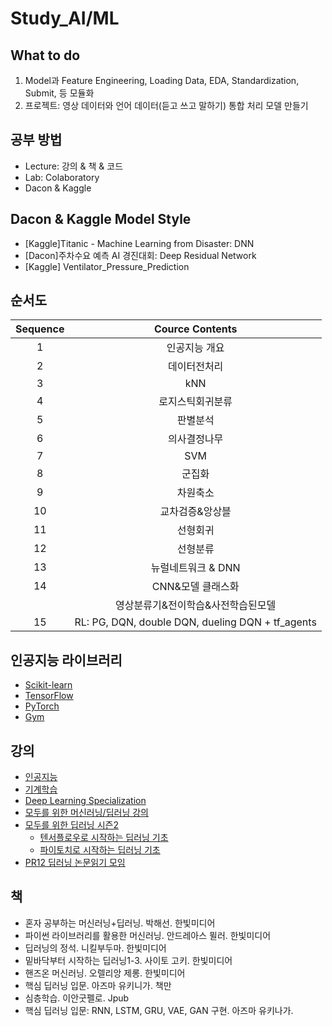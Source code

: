 # Study_AI/ML

## What to do
1. Model과 Feature Engineering, Loading Data, EDA, Standardization, Submit, 등 모듈화
2. 프로젝트: 영상 데이터와 언어 데이터(듣고 쓰고 말하기) 통합 처리 모델 만들기

## 공부 방법
- Lecture: 강의 & 책 & 코드
- Lab: Colaboratory
- Dacon & Kaggle

## Dacon & Kaggle Model Style
- [Kaggle]Titanic - Machine Learning from Disaster: DNN
- [Dacon]주차수요 예측 AI 경진대회: Deep Residual Network
- [Kaggle] Ventilator_Pressure_Prediction

## 순서도
| Sequence | Cource Contents |
|:---:|:---:|
| 1 | 인공지능 개요 |
| 2 | 데이터전처리 |
| 3 | kNN |
| 4 | 로지스틱회귀분류 |
| 5 | 판별분석 |
| 6 | 의사결정나무 |
| 7 | SVM |
| 8 | 군집화 |
| 9 | 차원축소 |
| 10 | 교차검증&앙상블 |
| 11 | 선형회귀 |
| 12 | 선형분류 |
| 13 | 뉴럴네트워크 & DNN |
| 14 | CNN&모델 클래스화 |
|  | 영상분류기&전이학습&사전학습된모델 |
| 15 | RL: PG, DQN, double DQN, dueling DQN + tf_agents |

## 인공지능 라이브러리
- [Scikit-learn](https://scikit-learn.org/stable/modules/classes.html)
- [TensorFlow](https://www.tensorflow.org/api_docs/python/tf/all_symbols)
- [PyTorch](https://pytorch.org/docs/stable/index.html)
- [Gym](https://gym.openai.com/docs/)

## 강의
- [인공지능](https://www.youtube.com/playlist?list=PL1xKqHsVFgvmIAJBy-cbB9zQcnMb6zsT2)
- [기계학습](https://www.youtube.com/playlist?list=PL1xKqHsVFgvnQQY9L4n1MFyy-6eixTekU)
- [Deep Learning Specialization](https://www.coursera.org/specializations/deep-learning?skipBrowseRedirect=true)
- [모두를 위한 머신러닝/딥러닝 강의](http://hunkim.github.io/ml/)
- [모두를 위한 딥러닝 시즌2](https://deeplearningzerotoall.github.io/season2/)
  - [텐서플로우로 시작하는 딥러닝 기초](https://www.boostcourse.org/ai212/joinLectures/25072)
  - [파이토치로 시작하는 딥러닝 기초](https://www.boostcourse.org/ai214)
- [PR12 딥러닝 논문읽기 모임](https://www.youtube.com/playlist?list=PLlMkM4tgfjnJhhd4wn5aj8fVTYJwIpWkS)

## 책
- 혼자 공부하는 머신러닝+딥러닝. 박해선. 한빛미디어
- 파이썬 라이브러리를 활용한 머신러닝. 안드레아스 뮐러. 한빛미디어
- 딥러닝의 정석. 니킬부두마. 한빛미디어
- 밑바닥부터 시작하는 딥러닝1-3. 사이토 고키. 한빛미디어
- 핸즈온 머신러닝. 오렐리앙 제롱. 한빛미디어
- 핵심 딥러닝 입문. 아즈마 유키니가. 책만
- 심층학습. 이안굿펠로. Jpub
- 핵심 딥러닝 입문: RNN, LSTM, GRU, VAE, GAN 구현. 아즈마 유키나가. 
